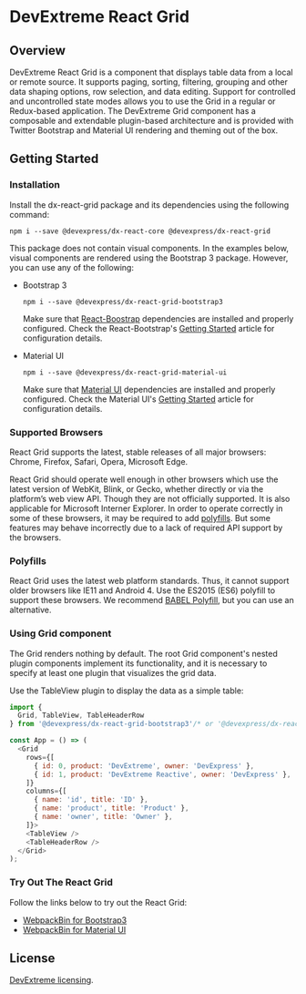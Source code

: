# DevExtreme React Grid

## Overview

DevExtreme React Grid is a component that displays table data from a local or remote source. It supports paging, sorting, filtering, grouping and other data shaping options, row selection, and data editing. Support for controlled and uncontrolled state modes allows you to use the Grid in a regular or Redux-based application. The DevExtreme Grid component has a composable and extendable plugin-based architecture and is provided with Twitter Bootstrap and Material UI rendering and theming out of the box.

## Getting Started

### Installation

Install the dx-react-grid package and its dependencies using the following command:

```
npm i --save @devexpress/dx-react-core @devexpress/dx-react-grid
```

This package does not contain visual components. In the examples below, visual components are rendered using the Bootstrap 3 package. However, you can use any of the following:

- Bootstrap 3

  ```
  npm i --save @devexpress/dx-react-grid-bootstrap3
  ```

  Make sure that [React-Boostrap](https://react-bootstrap.github.io) dependencies are installed and properly configured. Check the React-Bootstrap's [Getting Started](https://react-bootstrap.github.io/getting-started.html) article for configuration details.

- Material UI

  ```
  npm i --save @devexpress/dx-react-grid-material-ui
  ```

  Make sure that [Material UI](https://material-ui-1dab0.firebaseapp.com/) dependencies are installed and properly configured. Check the Material UI's [Getting Started](https://material-ui-1dab0.firebaseapp.com/getting-started/installation) article for configuration details.

### Supported Browsers

React Grid supports the latest, stable releases of all major browsers: Chrome, Firefox, Safari, Opera, Microsoft Edge.

React Grid should operate well enough in other browsers which use the latest version of WebKit, Blink, or Gecko, whether directly or via the platform’s web view API. Though they are not officially supported. It is also applicable for Microsoft Interner Explorer. In order to operate correctly in some of these browsers, it may be required to add [polyfills](#polyfills). But some features may behave incorrectly due to a lack of required API support by the browsers.

### Polyfills

React Grid uses the latest web platform standards. Thus, it cannot support older browsers like IE11 and Android 4. Use the ES2015 (ES6) polyfill to support these browsers. We recommend [BABEL Polyfill](https://babeljs.io/docs/usage/polyfill/), but you can use an alternative.

### Using Grid component

The Grid renders nothing by default. The root Grid component's nested plugin components implement its functionality, and it is necessary to specify at least one plugin that visualizes the grid data.

Use the TableView plugin to display the data as a simple table:

```js
import {
  Grid, TableView, TableHeaderRow
} from '@devexpress/dx-react-grid-bootstrap3'/* or '@devexpress/dx-react-grid-material-ui' */;

const App = () => (
  <Grid
    rows={[
      { id: 0, product: 'DevExtreme', owner: 'DevExpress' },
      { id: 1, product: 'DevExtreme Reactive', owner: 'DevExpress' },
    ]}
    columns={[
      { name: 'id', title: 'ID' },
      { name: 'product', title: 'Product' },
      { name: 'owner', title: 'Owner' },
    ]}>
    <TableView />
    <TableHeaderRow />
  </Grid>
);
```

### Try Out The React Grid

Follow the links below to try out the React Grid:

- [WebpackBin for Bootstrap3](https://www.webpackbin.com/bins/-KoCcFwPPtps5fEN0PkI)
- [WebpackBin for Material UI](https://www.webpackbin.com/bins/-KoCeS-_jZrZuTecv-wd)

## License

[DevExtreme licensing](https://js.devexpress.com/licensing/).
